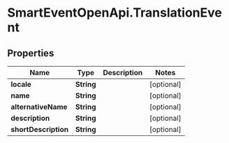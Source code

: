 # SmartEventOpenApi.TranslationEvent

## Properties
Name | Type | Description | Notes
------------ | ------------- | ------------- | -------------
**locale** | **String** |  | [optional] 
**name** | **String** |  | [optional] 
**alternativeName** | **String** |  | [optional] 
**description** | **String** |  | [optional] 
**shortDescription** | **String** |  | [optional] 
